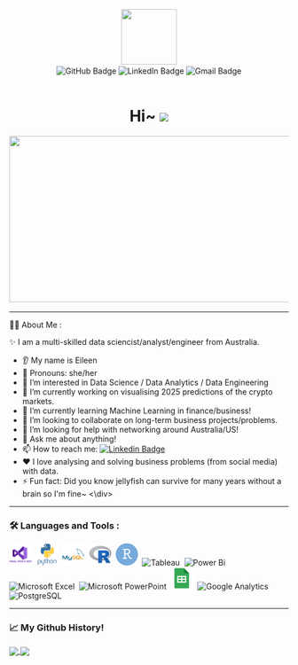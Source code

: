 <div id="header" align="center">
  <img src="https://media1.tenor.com/m/I9_HMQ0AdFIAAAAd/oshi-no-ko-oshi-no-ko-ai.gif" width="100" height="100"/>
</div>

<div id="badges"  align="center">
  <div>
    <img src="https://img.shields.io/badge/GitHub-%23121011.svg?logo=github&logoColor=white" alt="GitHub Badge" href="https://github.com/EileenIp"/> 
    <img src="https://custom-icon-badges.demolab.com/badge/LinkedIn-0A66C2?logo=linkedin-white&logoColor=fff" alt="LinkedIn Badge" href="https://www.linkedin.com/in/eileen-ip/"/>
    <img src="https://img.shields.io/badge/Gmail-D14836?logo=gmail&logoColor=white" alt="Gmail Badge" href="eileenip01@gmail.com"/>
</div>

<div id="pfViews"  align="center">
 <img  src="https://komarev.com/ghpvc/?username=EileenIp&style=flat-square&color=blue" alt=""/>
</div>

<h1>
  Hi~
  <img src="https://media.giphy.com/media/hvRJCLFzcasrR4ia7z/giphy.gif" width="30px"/>
</h1>

<div align="center">
  <img src="https://media1.tenor.com/m/obO4Phs6lLMAAAAC/6555.gif" width="600" height="300"/>
</div>

---

<div align="left">
    👩‍💻 About Me :

✨ I am a multi-skilled data sciencist/analyst/engineer from Australia.

* 👂 My name is Eileen
* 👩 Pronouns: she/her
* 👀 I’m interested in Data Science / Data Analytics / Data Engineering
* 🔭 I’m currently working on visualising 2025 predictions of the crypto markets. 
* 🌱 I’m currently learning Machine Learning in finance/business! 
* 🤝 I’m looking to collaborate on long-term business projects/problems.
* 🤔 I’m looking for help with networking around Australia/US!
* 💬 Ask me about anything!
* 📫 How to reach me: [![Linkedin Badge](https://img.shields.io/badge/-Stalk_Me_Here!-pink?style=flat-square&logo=Linkedin&logoColor=white)](https://www.linkedin.com/in/eileen-ip/)
* ❤️ I love analysing and solving business problems (from social media) with data.
* ⚡ Fun fact: Did you know jellyfish can survive for many years without a brain so I'm fine~
<\div>
---

### 🛠️ Languages and Tools :

<div>
  <img src="https://github.com/devicons/devicon/blob/master/icons/visualstudio/visualstudio-original-wordmark.svg" title="Visual Studio"  alt="Visual Studio" width="40" height="40"/>&nbsp;
  <img src="https://github.com/devicons/devicon/blob/master/icons/python/python-original-wordmark.svg" title="Python"  alt="Python" width="40" height="40"/>&nbsp;
  <img src="https://github.com/devicons/devicon/blob/master/icons/mysql/mysql-original-wordmark.svg" title="MySQL"  alt="MySQL" width="40" height="40"/>&nbsp;
  <img src="https://github.com/devicons/devicon/blob/master/icons/r/r-original.svg" title="R"  alt="R" width="40" height="40"/>&nbsp;
  <img src="https://github.com/devicons/devicon/blob/master/icons/rstudio/rstudio-original.svg" title="RStudio"  alt="RStudio" width="40" height="40"/>&nbsp;
  <img src="https://user-images.githubusercontent.com/32903323/43256817-e40da78a-90c5-11e8-9c84-9471549a1259.png" title="Tableau"  alt="Tableau" width="40" height="40"/>&nbsp;
  <img src="https://github.com/microsoft/PowerBI-Icons/blob/main/PNG/Power-BI.png" title="Power Bi"  alt="Power Bi" width="40" height="40"/>&nbsp;
  <img src="https://github.com/sempostma/office365-icons/blob/master/png/1024/excel.png" title="Microsoft Excel"  alt="Microsoft Excel" width="40" height="40"/>&nbsp;
  <img src="https://github.com/sempostma/office365-icons/blob/master/png/1024/powerpoint.png" title="Microsoft PowerPoint"  alt="Microsoft PowerPoint" width="40" height="40"/>&nbsp;
  <img src="https://raw.githubusercontent.com/github/explore/8f19e4dbbf13418dc1b1d58bb265953553c15a46/topics/google-sheets/google-sheets.png" title="Google Sheets"  alt="Google Sheets" width="40" height="40"/>&nbsp;
  <img src="https://avatars.githubusercontent.com/u/4327788?s=280&v=4" title="Google Analytics"  alt="Google Analytics" width="40" height="40"/>&nbsp;
  <img src="https://encrypted-tbn0.gstatic.com/images?q=tbn:ANd9GcQdVK9cxCCBkLLokq_BvQvbu-rpc1Ut-_AsLg&s" title="PostgreSQL"  alt="PostgreSQL" width="40" height="40"/>&nbsp;
</div>

---

### 📈 My Github History!

<a href="https://github.com/EileenIp/github-readme-stats">
  <img height=200 align="center" src="https://github-readme-stats.vercel.app/api?username=EileenIp&show_icons=true&theme=dracula&hide=contribs,prs&rank_icon=github" />
</a>
<a href="https://github.com/EileenIp/convoychat">
  <img height=200 align="center" src="https://github-readme-stats.vercel.app/api/top-langs?username=EileenIp&layout=donut-vertical&langs_count=8&card_width=320&theme=dracula" />
</a>

<!---
EileenIp/EileenIp is a ✨ special ✨ repository because its `README.md` (this file) appears on your GitHub profile.
You can click the Preview link to take a look at your changes.
--->
